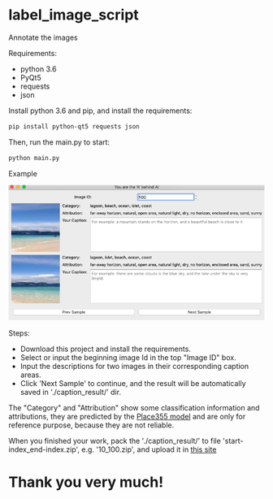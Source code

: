 # label_image_script
Annotate the images

Requirements:
 * python 3.6
 * PyQt5
 * requests
 * json

Install python 3.6 and pip, and install the requirements:
``` bash
pip install python-qt5 requests json
```

Then, run the main.py to start:
``` bash
python main.py
```
Example

![image](example.png)

Steps:
* Download this project and install the requirements.
* Select or input the beginning image Id in the top "Image ID" box.
* Input the descriptions for two images in their corresponding caption areas.
* Click 'Next Sample' to continue, and the result will be automatically saved in './caption_result/' dir.

The "Category" and "Attribution" show some classification information and attributions, they are predicted by the [Place355 model](https://github.com/CSAILVision/places365) and are only for reference purpose, because they are not reliable.

When you finished your work, pack the './caption_result/' to file 'start-index_end-index.zip', e.g. '10_100.zip', and upload it in [this site](http://holer/org:65530)
# Thank you very much!
